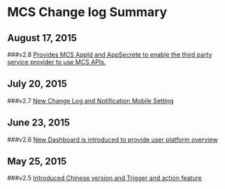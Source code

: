 # MCS Change log Summary

## August 17, 2015
###v2.8
[Provides MCS AppId and AppSecrete to enable the third party service provider to use MCS APIs.](./2.8)

## July 20, 2015
###v2.7
[New Change Log and Notification Mobile Setting](./2.7)

## June 23, 2015
###v2.6
[New Dashboard is introduced to provide user platform overview](./2.6)

## May 25, 2015
###v2.5
[Introduced Chinese version and Trigger and action feature](./2.5)
